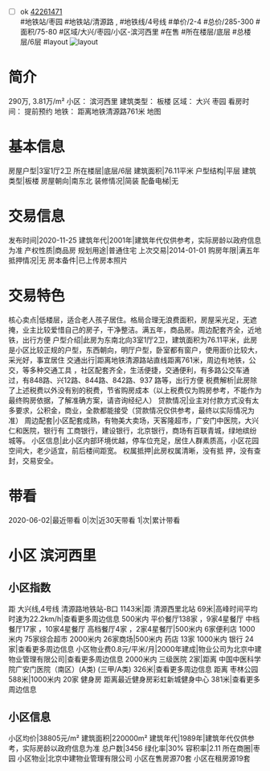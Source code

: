 - [ ] ok [42261471](https://bj.5i5j.com/ershoufang/42261471.html)  
 #地铁站/枣园 #地铁站/清源路 ,  #地铁线/4号线
#单价/2-4 #总价/285-300 #面积/75-80   #区域/大兴/枣园/小区-滨河西里 #在售 #所在楼层/底层 #总楼层/6层 #layout 
![layout](http://image2.5i5j.com//group2/M00/F3/67/CgqJM17WKhiAH8SjAAIZ57XSVtU645.jpg_P5.jpg) 
# 简介 
 290万,  3.81万/m² 
小区： 滨河西里
建筑类型： 板楼
区域： 大兴 枣园
看房时间： 提前预约
地铁： 距离地铁清源路761米 地图
# 基本信息 
 房屋户型|3室1厅2卫
所在楼层|底层/6层
建筑面积|76.11平米
户型结构|平层
建筑类型|板楼
房屋朝向|南东北
装修情况|简装
配备电梯|无
# 交易信息 
 发布时间|2020-11-25
建筑年代|2001年|建筑年代仅供参考，实际房龄以政府信息为准
产权性质|商品房
规划用途|普通住宅
上次交易|2014-01-01
购房年限|满五年
抵押情况|无
房本备件|已上传房本照片
# 交易特色 
 核心卖点|低楼层，适合老人孩子居住。格局合理无浪费面积，房屋采光足，无遮掩，业主比较爱惜自己的房子，干净整洁。满五年，商品房。周边配套齐全，近地铁，出行方便
户型介绍|此房为东南北向3室1厅2卫，建筑面积为76.11平米，此房是小区比较正规的户型，东西朝向，明厅户型，卧室都有窗户，使用面价比较大，采光好，事宜居住
交通出行|距离地铁清源路站直线距离761米，周边有地铁，公交，等多种交通工具 ，社区配套齐全，生活便捷，交通便利，有多路公交车通过，有848路、兴12路、844路、842路、937
路等，出行方便
税费解析|此房除了上述税费以外没有别的税费，节省购房成本（以上税费仅为购房参考，不能作为最终购房依据，了解准确方案，请咨询经纪人）
贷款情况|业主对付款方式没有太多要求，公积金，商业，全款都能接受（贷款情况仅供参考，最终以实际情况为准）
周边配套|小区配套成熟，有物美大卖场，天客隆超市，广安门中医院，大兴仁和医院，银行有
工商银行，建设银行，北京银行，商场有百联青城，绿地缤纷城等。
小区信息|此小区内部环境优越，停车位充足，居住人群素质高，小区花园空间大，老少适宜，前后楼间距宽。
权属抵押|此房权属清晰，没有抵  押，没有查封，交易安全。
# 带看 
 2020-06-02|最近带看	 0|次|近30天带看	 1|次|累计带看
# 小区 滨河西里
## 小区指数 
 距 大兴线,4号线 清源路地铁站-B口 1143米|距 清源西里北站 69米|高峰时间平均时速为22.2km/h|查看更多周边信息
500米内 平价餐厅138家 ，9家4星餐厅
中档餐厅17家 ，10家4星餐厅
高档餐厅4家 ，2家4星餐厅|500米内 6家便利店
1000米内 75家综合超市
2000米内 26家商场|500米内 药店 13家
1000米内 银行 24家|查看更多周边信息
小区物业费0.8元/平米/月|2000年建成|物业公司为北京中建物业管理有限公司|查看更多周边信息
2000米内 三级医院 2家|距离 中国中医科学院广安门医院（南区）(A类) (三甲/A类) 326米|查看更多周边信息
距离 枣林公园 588米|1000米内 20家 健身房
距离最近健身房彩虹新城健身中心 381米|查看更多周边信息
## 小区信息 
 小区均价|38805元/m²
建筑面积|220000m²
建筑年代|1989年|建筑年代仅供参考，实际房龄以政府信息为准
总户数|3456
绿化率|30%
容积率|2.11
所在商圈|枣园
小区物业|北京中建物业管理有限公司
小区在售房源70套
小区在租房源19套
